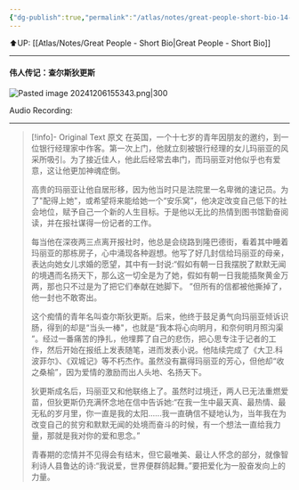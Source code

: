 ```yaml
---
{"dg-publish":true,"permalink":"/atlas/notes/great-people-short-bio-14-charles-dickens/"}
---
```


⬆️UP: [[Atlas/Notes/Great People - Short Bio\|Great People - Short Bio]]

---

#### 伟人传记：查尔斯狄更斯

![Pasted image 20241206155343.png|300](/img/user/Atlas/Utilities/Images/Pasted%20image%2020241206155343.png)

Audio Recording:

---

> [!info]- Original Text 原文
> 在英国，一个十七岁的青年因朋友的邀约，到一位银行经理家中作客。第一次上门，他就立刻被银行经理的女儿玛丽亚的风采所吸引。为了接近佳人，他此后经常去串门，而玛丽亚对他似乎也有爱意，这让他更加神魂症倒。
> 
> 高贵的玛丽亚让他自居形移，因为他当时只是法院里一名卑微的速记员。为了"配得上她"，或希望将来能给她一个“安乐窝”，他决定改变自己低下的社会地位，赋予自己一个新的人生目标。于是他以无比的热情到图书馆勤奋阅读，并在报社谋得一份记者的工作。
> 
> 每当他在深夜两三点离开报社时，他总是会绕路到隆巴德街，看着其中睡着玛丽亚的那栋房子，心中涌现各种遐想。他写了好几封信给玛丽亚的母亲，表达向她女儿求婚的愿望，其中有一封说:“假如有朝一日我摆脱了默默无闻的境遇而名扬天下，那么这一切全是为了她，假如有朝一日我能插聚黄金万两，那也只不过是为了把它们奉献在她脚下。 ”但所有的信都被他撕掉了，他一封也不敢寄出。
> 
> 这个痴情的青年名叫查尔斯狄更斯。后来，他终于鼓足勇气向玛丽亚倾诉识肠，得到的却是“当头一棒"，也就是“我本将心向明月，和奈何明月照沟渠 ”。经过一番痛苦的挣扎，他埋葬了自己的悲伤，把心思专注于记者的工作，然后开始在报纸上发表随笔，进而发表小说。他陆续完成了《大卫.科波菲尔》、《双城记》等不朽杰作。虽然没有赢得玛丽亚的芳心，但他却“收之桑榆”，因为爱情的激励而出人头地、名扬天下。
> 
> 狄更斯成名后，玛丽亚又和他联络上了。虽然时过境迁，两人已无法重燃爱苗，但狄更斯仍充满怀念地在信中告诉她:“在我一生中最天真、最热情、最无私的岁月里，你一直是我的太阳..….我一直确信不疑地认为，当年我在为改变自己的贫穷和默默无闻的处境而奋斗的时候，有一个想法一直给我力量，那就是我对你的爱和思念。”
> 
> 青春期的恋情并不见得会有结末，但它最唯美、最让人怀念的部分，就像智利诗人县鲁达的诗:“我说爱，世界便群鸽起舞。”要把爱化为一股奋发向上的力量。
